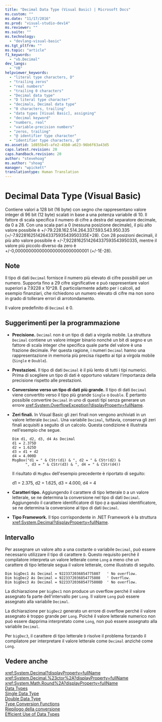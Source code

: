 ```yaml
---
title: "Decimal Data Type (Visual Basic) | Microsoft Docs"
ms.custom: ""
ms.date: "11/17/2016"
ms.prod: "visual-studio-dev14"
ms.reviewer: ""
ms.suite: ""
ms.technology: 
  - "devlang-visual-basic"
ms.tgt_pltfrm: ""
ms.topic: "article"
f1_keywords: 
  - "vb.Decimal"
dev_langs: 
  - "VB"
helpviewer_keywords: 
  - "literal type characters, D"
  - "trailing zeros"
  - "real numbers"
  - "trailing 0 characters"
  - "Decimal data type"
  - "D literal type character"
  - "decimals, Decimal data type"
  - "0 characters, trailing"
  - "data types [Visual Basic], assigning"
  - "decimal keyword"
  - "numbers, real"
  - "variable-precision numbers"
  - "zeros, trailing"
  - "@ identifier type character"
  - "identifier type characters, @"
ms.assetid: 1d855b45-afe2-45b0-a623-96b6f63a43d5
caps.latest.revision: 20
caps.handback.revision: 20
author: "stevehoag"
ms.author: "shoag"
manager: "wpickett"
translationtype: Human Translation
---
```

# Decimal Data Type (Visual Basic)
Contiene valori a 128 bit \(16 byte\) con segno che rappresentano valore integer di 96 bit \(12 byte\) scalati in base a una potenza variabile di 10.  Il fattore di scala specifica il numero di cifre a destra del separatore decimale, da 0 a 28.  Con una scala pari a 0 \(nessuna posizione decimale\), il più alto valore possibile è \+\/\-79.228.162.514.264.337.593.543.950.335 \(\+\/\-7.9228162514264337593543950335E\+28\).  Con 28 posizioni decimali, il più alto valore possibile è \+\/\-7,9228162514264337593543950335, mentre il valore più piccolo diverso da zero è \+\/\-0,0000000000000000000000000001 \(\+\/\-1E\-28\).  
  
## Note  
 Il tipo di dati `Decimal` fornisce il numero più elevato di cifre possibili per un numero.  Supporta fino a 29 cifre significative e può rappresentare valori superiori a 7.9228 x 10^28.  È particolarmente adatto per i calcoli, ad esempio finanziari, che richiedono un numero elevato di cifre ma non sono in grado di tollerare errori di arrotondamento.  
  
 Il valore predefinito di `Decimal` è 0.  
  
## Suggerimenti per la programmazione  
  
-   **Precisione.** `Decimal` non è un tipo di dati a virgola mobile.  La struttura `Decimal` contiene un valore integer binario nonché un bit di segno e un fattore di scala integer che specifica quale parte del valore è una frazione decimale.  Per questa ragione, i numeri `Decimal` hanno una rappresentazione in memoria più precisa rispetto ai tipi a virgola mobile \(`Single` e `Double`\).  
  
-   **Prestazioni.** Il tipo di dati `Decimal` è il più lento di tutti i tipi numerici.  Prima di scegliere un tipo di dati è opportuno valutare l'importanza della precisione rispetto alle prestazioni.  
  
-   **Conversione verso un tipo di dati più grande.** Il tipo di dati `Decimal` viene convertito verso il tipo più grande `Single` o `Double`.  È pertanto possibile convertire `Decimal` in uno di questi tipi senza generare un errore <xref:System.OverflowException?displayProperty=fullName>.  
  
-   **Zeri finali.** In Visual Basic gli zeri finali non vengono archiviati in un valore letterale `Decimal`.  Una variabile `Decimal`, tuttavia, conserva gli zeri finali acquisiti a seguito di un calcolo.  Questa condizione è illustrata nell'esempio che segue.  
  
    ```  
    Dim d1, d2, d3, d4 As Decimal  
    d1 = 2.375D  
    d2 = 1.625D  
    d3 = d1 + d2  
    d4 = 4.000D  
    MsgBox("d1 = " & CStr(d1) & ", d2 = " & CStr(d2) &  
          ", d3 = " & CStr(d3) & ", d4 = " & CStr(d4))  
    ```  
  
     Il risultato di `MsgBox` dell'esempio precedente è riportato di seguito:  
  
     d1 \= 2.375, d2 \= 1.625, d3 \= 4.000, d4 \= 4  
  
-   **Caratteri tipo.** Aggiungendo il carattere di tipo letterale `D` a un valore letterale, se ne determina la conversione nel tipo di dati `Decimal`.  Aggiungendo il carattere identificatore di tipo `@` a qualsiasi identificatore, se ne determina la conversione al tipo di dati `Decimal`.  
  
-   **Tipo Framework.** Il tipo corrispondente in .NET Framework è la struttura <xref:System.Decimal?displayProperty=fullName>.  
  
## Intervallo  
 Per assegnare un valore alto a una costante o variabile `Decimal`, può essere necessario utilizzare il tipo di carattere `D`.  Questo requisito perché il compilatore interpreta un valore letterale come `Long` a meno che un carattere di tipo letterale segua il valore letterale, come illustrato di seguito.  
  
```  
Dim bigDec1 As Decimal = 9223372036854775807   ' No overflow.  
Dim bigDec2 As Decimal = 9223372036854775808   ' Overflow.  
Dim bigDec3 As Decimal = 9223372036854775808D  ' No overflow.  
```  
  
 La dichiarazione per `bigDec1` non produce un overflow perché il valore assegnato fa parte dell'intervallo per `Long`.  Il valore `Long` può essere assegnato alla variabile `Decimal`.  
  
 La dichiarazione per `bigDec2` generato un errore di overflow perché il valore assegnato è troppo grande per `Long`.  Poiché il valore letterale numerico non può essere dapprima interpretato come `Long`, non può essere assegnato alla variabile `Decimal`.  
  
 Per `bigDec3`, il carattere di tipo letterale `D` risolve il problema forzando il compilatore per interpretare il valore letterale come `Decimal` anziché come `Long`.  
  
## Vedere anche  
 <xref:System.Decimal?displayProperty=fullName>   
 <xref:System.Decimal.%23ctor%2A?displayProperty=fullName>   
 <xref:System.Math.Round%2A?displayProperty=fullName>   
 [Data Types](../../../visual-basic/language-reference/data-types/data-type-summary.md)   
 [Single Data Type](../../../visual-basic/language-reference/data-types/single-data-type.md)   
 [Double Data Type](../../../visual-basic/language-reference/data-types/double-data-type.md)   
 [Type Conversion Functions](../../../visual-basic/language-reference/functions/type-conversion-functions.md)   
 [Riepilogo della conversione](../../../visual-basic/language-reference/keywords/conversion-summary.md)   
 [Efficient Use of Data Types](../../../visual-basic/programming-guide/language-features/data-types/efficient-use-of-data-types.md)